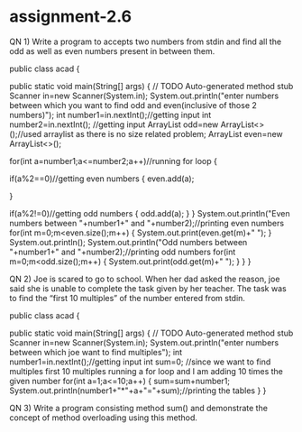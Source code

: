 # assignment-2.6
QN 1) Write a program to accepts two numbers from stdin and find all the odd as well as even
numbers present in between them.

public class acad {

public static void main(String[] args) {
    // TODO Auto-generated method stub
Scanner in=new Scanner(System.in); 
System.out.println("enter numbers between which you want to find odd and even(inclusive of those 2 numbers)"); 
int number1=in.nextInt();//getting input int number2=in.nextInt();
//getting input ArrayList odd=new ArrayList<>();//used arraylist as there is no size related problem; ArrayList even=new ArrayList<>();

for(int a=number1;a<=number2;a++)//running for loop {

if(a%2==0)//getting even numbers
{
    even.add(a);

}


if(a%2!=0)//getting odd numbers
{
    odd.add(a);
}
}
System.out.println("Even numbers between "+number1+" and "+number2);//printing even numbers for(int m=0;m<even.size();m++) { System.out.print(even.get(m)+" "); } System.out.println(); System.out.println("Odd numbers between "+number1+" and "+number2);//printing odd numbers for(int m=0;m<odd.size();m++) { System.out.print(odd.get(m)+" "); } } } 

QN 2) Joe is scared to go to school. When her dad asked the reason, joe said she is unable to
complete the task given by her teacher. The task was to find the “first 10 multiples” of the
number entered from stdin.



public class acad {

public static void main(String[] args) {
    // TODO Auto-generated method stub
Scanner in=new Scanner(System.in);
System.out.println("enter numbers between which joe want to find multiples"); 
int number1=in.nextInt();//getting input 
int sum=0; //since we want to find multiples first 10 multiples running a for loop and I am adding 10 times the given number 
for(int a=1;a<=10;a++) 
{ sum=sum+number1;
System.out.println(number1+"*"+a+"="+sum);//printing the tables
}
}

QN 3) Write a program consisting method sum() and demonstrate the concept of method
overloading using this method.
